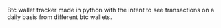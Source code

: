 Btc wallet tracker made in python with the intent to see transactions on a daily basis from different btc wallets.
